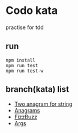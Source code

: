 # Codo kata
practise for tdd

## run 
```
npm install
npm run test
npm run test-w
```

## branch(kata) list
- [Two anagram for string](https://github.com/demongodYY/codo-kata/tree/Anagram)
- [Anagrams](https://github.com/demongodYY/codo-kata/tree/Anagrams2)
- [FizzBuzz](https://github.com/demongodYY/codo-kata/tree/fizzbuzz)
- [Args](https://github.com/demongodYY/codo-kata/tree/args)